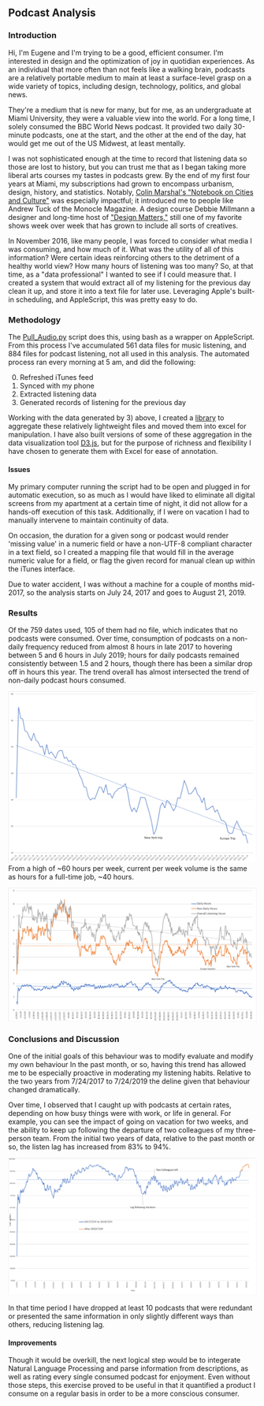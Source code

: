 ## Podcast Analysis
### Introduction

Hi, I'm Eugene and I'm trying to be a good, efficient consumer. I'm interested in design and the optimization of joy in quotidian experiences. As an individual that more often than not feels like a walking brain, podcasts are a relatively portable medium to main at least a surface-level grasp on a wide variety of topics, including design, technology, politics, and global news.

They're a medium that is new for many, but for me, as an undergraduate at Miami University, they were a valuable view into the world. For a long time, I solely consumed the BBC World News podcast. It provided two daily 30-minute podcasts, one at the start, and the other at the end of the day, hat would get me out of the US Midwest, at least mentally. 

I was not sophisticated enough at the time to record that listening data so those are lost to history, but you can trust me that as I began taking more liberal arts courses my tastes in podcasts grew. By the end of my first four years at Miami, my subscriptions had grown to encompass urbanism, design, history, and statistics. Notably, [Colin Marshal's "Notebook on Cities and Culture"](http://blog.colinmarshall.org) was especially impactful; it introduced me to people like Andrew Tuck of the Monocle Magazine. A design course Debbie Millmann a designer and long-time host of ["Design Matters,"](https://www.designmattersmedia.com/designmatters) still one of my favorite shows week over week that has grown to include all sorts of creatives.

In November 2016, like many people, I was forced to consider what media I was consuming, and how much of it. What was the utility of all of this information? Were certain ideas reinforcing others to the detriment of a healthy world view? How many hours of listening was too many? So, at that time, as a "data professional" I wanted to see if I could measure that. I created a system that would extract all of my listening for the previous day clean it up, and store it into a text file for later use. Leveraging Apple's built-in scheduling, and AppleScript, this was pretty easy to do.

### Methodology

The [Pull_Audio.py](https://github.com/BEugeneSmith/PodcastAnalysis2017/tree/master/scripts) script does this, using bash as a wrapper on AppleScript. From this process I've accumulated 561 data files for music listening, and 884 files for podcast listening, not all used in this analysis. The automated process ran every morning at 5 am, and did the following:

0) Refreshed iTunes feed  
1) Synced with my phone  
2) Extracted listening data  
3) Generated records of listening for the previous day  

Working with the data generated by 3) above, I created a [library](https://github.com/BEugeneSmith/PodcastAnalysis2017/tree/master/Analysis) to aggregate these relatively lightweight files and moved them into excel for manipulation. I have also built versions of some of these aggregation in the data visualization tool [D3.js](https://d3js.org), but for the purpose of richness and flexibility I have chosen to generate them with Excel for ease of annotation. 

#### Issues
My primary computer running the script had to be open and plugged in for automatic execution, so as much as I would have liked to eliminate all digital screens from my apartment at a certain time of night, it did not allow for a hands-off execution of this task. Additionally, if I were on vacation I had to manually intervene to maintain continuity of data. 

On occasion, the duration for a given song or podcast would render 'missing value' in a numeric field or have a non-UTF-8 compliant character in a text field, so I created a mapping file that would fill in the average numeric value for a field, or flag the given record for manual clean up within the iTunes interface. 

Due to water accident, I was without a machine for a couple of months mid-2017, so the analysis starts on July 24, 2017 and goes to August 21, 2019. 

### Results
Of the 759 dates used, 105 of them had no file, which indicates that no podcasts were consumed. Over time, consumption of podcasts on a non-daily frequency reduced from almost 8 hours in late 2017 to hovering between 5 and 6 hours in July 2019; hours for daily podcasts remained consistently between 1.5 and 2 hours, though there has been a similar drop off in hours this year. The trend overall has almost intersected the trend of non-daily podcast hours consumed.

![img1](Story/stack_trends.png)  
From a high of ~60 hours per week, current per week volume is the same as hours for a full-time job, ~40 hours. 

![img2](Story/stack_trends2.png)  



### Conclusions and Discussion

One of the initial goals of this behaviour was to modify evaluate and modify my own behaviour
In the past month, or so, having this trend has allowed me to be especially proactive in moderating my listening habits. Relative to the two years from 7/24/2017 to 7/24/2019 the deline given that behaviour changed dramatically. 

Over time, I observed that I caught up with podcasts at certain rates, depending on how busy things were with work, or life in general. For example, you can see the impact of going on vacation for two weeks, and the ability to keep up following the departure of two colleagues of my three-person team. From the initial two years of data, relative to the past month or so, the listen lag has increased from 83% to 94%.

![img3](Story/Listen_Lag.png)

In that time period I have dropped at least 10 podcasts that were redundant or presented the same information in only slightly different ways than others, reducing listening lag. 

#### Improvements
Though it would be overkill, the next logical step would be to integerate Natural Language Processing and parse information from descriptions, as well as rating every single consumed podcast for enjoyment. Even without those steps, this exercise proved to be useful in that it quantified a product I consume on a regular basis in order to be a more conscious consumer. 


```python

```
